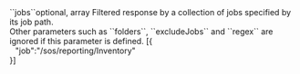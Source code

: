 <tr><td>``jobs``</td><td>optional, array</td>
<td>Filtered response by a collection of jobs specified by its job path.<br/>
Other parameters such as ``folders``, ``excludeJobs`` and ``regex`` are ignored if this parameter is defined.</td>
<td> [{
  <div style="padding-left:10px;">"job":"/sos/reporting/Inventory"</div>
  }]</td>
<td></td>
</tr>
